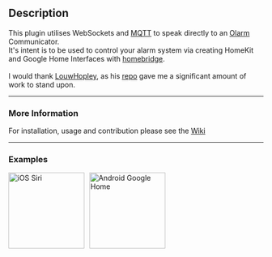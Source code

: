 ## Description

This plugin utilises WebSockets and [MQTT](https://github.com/mqttjs) to speak
directly to an [Olarm](https://olarm.co) Communicator.
<br>
It's intent is to be used to control your alarm system via creating HomeKit and Google
Home Interfaces with
[homebridge](https://github.com/homebridge/homebridge).
<br><br>
I would thank [LouwHopley](https://github.com/LouwHopley), as his
[repo](https://github.com/LouwHopley/homebridge-olarm-plugin)
gave me a significant amount of work to stand upon.

___

### More Information

For installation, usage and contribution please see the
[Wiki](https://github.com/imprisonedmind/homebridge-ws-olarm-plugin/wiki)

---

### Examples

<div style="display: flex; gap: 10px;">
  <a href="https://i.imgur.com/7hk5Rwl.mp4">
    <img src="https://i.imgur.com/stV4py9.png" alt="iOS Siri" style="width: 150px;">
  </a>
  <a href="https://i.imgur.com/0vRBzBx.mp4">
    <img src="https://i.imgur.com/cldf2hk.png" alt="Android Google Home" style="width: 150px;">
  </a>
</div>

